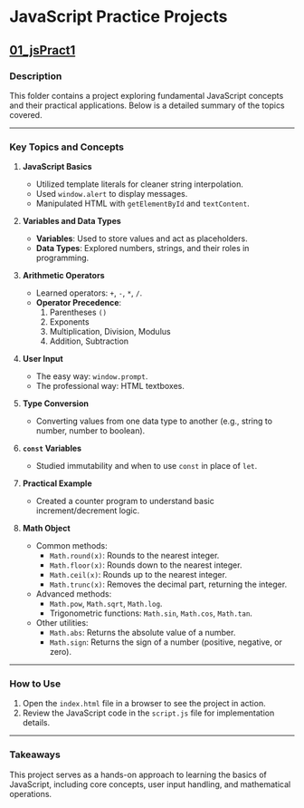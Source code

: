 # JavaScript Practice Projects

## [01_jsPract1](./01_jsPract1/)

### **Description**
This folder contains a project exploring fundamental JavaScript concepts and their practical applications. Below is a detailed summary of the topics covered.

---
### **Key Topics and Concepts**

1. **JavaScript Basics**
   - Utilized template literals for cleaner string interpolation.
   - Used `window.alert` to display messages.
   - Manipulated HTML with `getElementById` and `textContent`.

2. **Variables and Data Types**
   - **Variables**: Used to store values and act as placeholders.
   - **Data Types**: Explored numbers, strings, and their roles in programming.

3. **Arithmetic Operators**
   - Learned operators: `+`, `-`, `*`, `/`.
   - **Operator Precedence**:
     1. Parentheses `()`
     2. Exponents
     3. Multiplication, Division, Modulus
     4. Addition, Subtraction

4. **User Input**
   - The easy way: `window.prompt`.
   - The professional way: HTML textboxes.

5. **Type Conversion**
   - Converting values from one data type to another (e.g., string to number, number to boolean).

6. **`const` Variables**
   - Studied immutability and when to use `const` in place of `let`.

7. **Practical Example**
   - Created a counter program to understand basic increment/decrement logic.

8. **Math Object**
   - Common methods:
     - `Math.round(x)`: Rounds to the nearest integer.
     - `Math.floor(x)`: Rounds down to the nearest integer.
     - `Math.ceil(x)`: Rounds up to the nearest integer.
     - `Math.trunc(x)`: Removes the decimal part, returning the integer.
   - Advanced methods:
     - `Math.pow`, `Math.sqrt`, `Math.log`.
     - Trigonometric functions: `Math.sin`, `Math.cos`, `Math.tan`.
   - Other utilities:
     - `Math.abs`: Returns the absolute value of a number.
     - `Math.sign`: Returns the sign of a number (positive, negative, or zero).

---

### **How to Use**
1. Open the `index.html` file in a browser to see the project in action.
2. Review the JavaScript code in the `script.js` file for implementation details.

---

### **Takeaways**
This project serves as a hands-on approach to learning the basics of JavaScript, including core concepts, user input handling, and mathematical operations.


